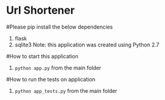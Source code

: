 # Url Shortener

#Please pip install the below dependencies
1. flask
2. sqlite3
Note: this application was created using Python 2.7

#How to start this application
1. `python app.py` from the main folder

#How to run the tests on application
1. `python app_tests.py` from the main folder